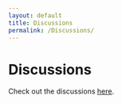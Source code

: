 ```yaml
---
layout: default
title: Discussions
permalink: /Discussions/
---
```



# Discussions
<!-- 예시: discussions.md 파일에 아래와 같이 코드를 추가합니다. -->
Check out the discussions [here](https://github.com/ssumday24/Parkingtimesaver-web/discussions).


